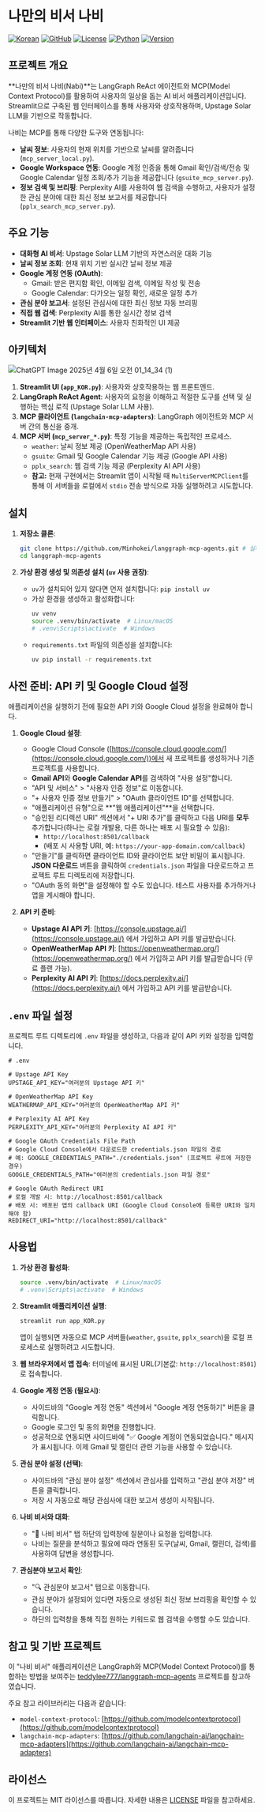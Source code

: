 # 나만의 비서 나비

[![Korean](https://img.shields.io/badge/Language-한국어-red)](README.md)
[![GitHub](https://img.shields.io/badge/GitHub-langgraph--mcp--agents-black?logo=github)](https://github.com/dominhok/mini-aiffelthon.git)
[![License](https://img.shields.io/badge/License-MIT-green.svg)](https://opensource.org/licenses/MIT)
[![Python](https://img.shields.io/badge/Python-≥3.10-blue?logo=python&logoColor=white)](https://www.python.org/)
[![Version](https://img.shields.io/badge/Version-0.1.0-orange)](https://github.com/Minhokei/langgraph-mcp-agents)


## 프로젝트 개요

**나만의 비서 나비(Nabi)**는 LangGraph ReAct 에이전트와 MCP(Model Context Protocol)를 활용하여 사용자의 일상을 돕는 AI 비서 애플리케이션입니다. Streamlit으로 구축된 웹 인터페이스를 통해 사용자와 상호작용하며, Upstage Solar LLM을 기반으로 작동합니다.

나비는 MCP를 통해 다양한 도구와 연동됩니다:
*   **날씨 정보**: 사용자의 현재 위치를 기반으로 날씨를 알려줍니다 (`mcp_server_local.py`).
*   **Google Workspace 연동**: Google 계정 인증을 통해 Gmail 확인/검색/전송 및 Google Calendar 일정 조회/추가 기능을 제공합니다 (`gsuite_mcp_server.py`).
*   **정보 검색 및 브리핑**: Perplexity AI를 사용하여 웹 검색을 수행하고, 사용자가 설정한 관심 분야에 대한 최신 정보 보고서를 제공합니다 (`pplx_search_mcp_server.py`).

## 주요 기능

*   **대화형 AI 비서**: Upstage Solar LLM 기반의 자연스러운 대화 기능
*   **날씨 정보 조회**: 현재 위치 기반 실시간 날씨 정보 제공
*   **Google 계정 연동 (OAuth)**:
    *   Gmail: 받은 편지함 확인, 이메일 검색, 이메일 작성 및 전송
    *   Google Calendar: 다가오는 일정 확인, 새로운 일정 추가
*   **관심 분야 보고서**: 설정된 관심사에 대한 최신 정보 자동 브리핑
*   **직접 웹 검색**: Perplexity AI를 통한 실시간 정보 검색
*   **Streamlit 기반 웹 인터페이스**: 사용자 친화적인 UI 제공

## 아키텍처
![ChatGPT Image 2025년 4월 6일 오전 01_14_34 (1)](https://github.com/user-attachments/assets/ba2cb96e-7a1f-46c5-85f5-0aef7563603c)


1.  **Streamlit UI (`app_KOR.py`)**: 사용자와 상호작용하는 웹 프론트엔드.
2.  **LangGraph ReAct Agent**: 사용자의 요청을 이해하고 적절한 도구를 선택 및 실행하는 핵심 로직 (Upstage Solar LLM 사용).
3.  **MCP 클라이언트 (`langchain-mcp-adapters`)**: LangGraph 에이전트와 MCP 서버 간의 통신을 중개.
4.  **MCP 서버 (`mcp_server_*.py`)**: 특정 기능을 제공하는 독립적인 프로세스.
    *   `weather`: 날씨 정보 제공 (OpenWeatherMap API 사용)
    *   `gsuite`: Gmail 및 Google Calendar 기능 제공 (Google API 사용)
    *   `pplx_search`: 웹 검색 기능 제공 (Perplexity AI API 사용)
    *   **참고:** 현재 구현에서는 Streamlit 앱이 시작될 때 `MultiServerMCPClient`를 통해 이 서버들을 로컬에서 `stdio` 전송 방식으로 자동 실행하려고 시도합니다.

## 설치

1.  **저장소 클론**:
    ```bash
    git clone https://github.com/Minhokei/langgraph-mcp-agents.git # 실제 저장소 URL로 변경하세요
    cd langgraph-mcp-agents
    ```

2.  **가상 환경 생성 및 의존성 설치 (`uv` 사용 권장)**:
    *   `uv`가 설치되어 있지 않다면 먼저 설치합니다: `pip install uv`
    *   가상 환경을 생성하고 활성화합니다:
        ```bash
        uv venv
        source .venv/bin/activate  # Linux/macOS
        # .venv\Scripts\activate  # Windows
        ```
    *   `requirements.txt` 파일의 의존성을 설치합니다:
        ```bash
        uv pip install -r requirements.txt
        ```

## 사전 준비: API 키 및 Google Cloud 설정

애플리케이션을 실행하기 전에 필요한 API 키와 Google Cloud 설정을 완료해야 합니다.

1.  **Google Cloud 설정**:
    *   Google Cloud Console ([https://console.cloud.google.com/](https://console.cloud.google.com/))에서 새 프로젝트를 생성하거나 기존 프로젝트를 사용합니다.
    *   **Gmail API**와 **Google Calendar API**를 검색하여 "사용 설정"합니다.
    *   "API 및 서비스" > "사용자 인증 정보"로 이동합니다.
    *   "+ 사용자 인증 정보 만들기" > "OAuth 클라이언트 ID"를 선택합니다.
    *   "애플리케이션 유형"으로 **"웹 애플리케이션"**을 선택합니다.
    *   "승인된 리디렉션 URI" 섹션에서 "+ URI 추가"를 클릭하고 다음 URI를 **모두** 추가합니다(하나는 로컬 개발용, 다른 하나는 배포 시 필요할 수 있음):
        *   `http://localhost:8501/callback`
        *   (배포 시 사용할 URI, 예: `https://your-app-domain.com/callback`)
    *   "만들기"를 클릭하면 클라이언트 ID와 클라이언트 보안 비밀이 표시됩니다. **JSON 다운로드** 버튼을 클릭하여 `credentials.json` 파일을 다운로드하고 프로젝트 루트 디렉토리에 저장합니다.
    *   "OAuth 동의 화면"을 설정해야 할 수도 있습니다. 테스트 사용자를 추가하거나 앱을 게시해야 합니다.

2.  **API 키 준비**:
    *   **Upstage AI API 키**: [https://console.upstage.ai/](https://console.upstage.ai/) 에서 가입하고 API 키를 발급받습니다.
    *   **OpenWeatherMap API 키**: [https://openweathermap.org/](https://openweathermap.org/) 에서 가입하고 API 키를 발급받습니다 (무료 플랜 가능).
    *   **Perplexity AI API 키**: [https://docs.perplexity.ai/](https://docs.perplexity.ai/) 에서 가입하고 API 키를 발급받습니다.

## `.env` 파일 설정

프로젝트 루트 디렉토리에 `.env` 파일을 생성하고, 다음과 같이 API 키와 설정을 입력합니다.

```dotenv
# .env

# Upstage API Key
UPSTAGE_API_KEY="여러분의 Upstage API 키"

# OpenWeatherMap API Key
WEATHERMAP_API_KEY="여러분의 OpenWeatherMap API 키"

# Perplexity AI API Key
PERPLEXITY_API_KEY="여러분의 Perplexity AI API 키"

# Google OAuth Credentials File Path
# Google Cloud Console에서 다운로드한 credentials.json 파일의 경로
# 예: GOOGLE_CREDENTIALS_PATH="./credentials.json" (프로젝트 루트에 저장한 경우)
GOOGLE_CREDENTIALS_PATH="여러분의 credentials.json 파일 경로"

# Google OAuth Redirect URI
# 로컬 개발 시: http://localhost:8501/callback
# 배포 시: 배포된 앱의 callback URI (Google Cloud Console에 등록한 URI와 일치해야 함)
REDIRECT_URI="http://localhost:8501/callback"
```

## 사용법

1.  **가상 환경 활성화**:
    ```bash
    source .venv/bin/activate  # Linux/macOS
    # .venv\Scripts\activate  # Windows
    ```

2.  **Streamlit 애플리케이션 실행**:
    ```bash
    streamlit run app_KOR.py
    ```
    앱이 실행되면 자동으로 MCP 서버들(`weather`, `gsuite`, `pplx_search`)을 로컬 프로세스로 실행하려고 시도합니다.

3.  **웹 브라우저에서 앱 접속**: 터미널에 표시된 URL(기본값: `http://localhost:8501`)로 접속합니다.

4.  **Google 계정 연동 (필요시)**:
    *   사이드바의 "Google 계정 연동" 섹션에서 "Google 계정 연동하기" 버튼을 클릭합니다.
    *   Google 로그인 및 동의 화면을 진행합니다.
    *   성공적으로 연동되면 사이드바에 "✅ Google 계정이 연동되었습니다." 메시지가 표시됩니다. 이제 Gmail 및 캘린더 관련 기능을 사용할 수 있습니다.

5.  **관심 분야 설정 (선택)**:
    *   사이드바의 "관심 분야 설정" 섹션에서 관심사를 입력하고 "관심 분야 저장" 버튼을 클릭합니다.
    *   저장 시 자동으로 해당 관심사에 대한 보고서 생성이 시작됩니다.

6.  **나비 비서와 대화**:
    *   "🦋 나비 비서" 탭 하단의 입력창에 질문이나 요청을 입력합니다.
    *   나비는 질문을 분석하고 필요에 따라 연동된 도구(날씨, Gmail, 캘린더, 검색)를 사용하여 답변을 생성합니다.

7.  **관심분야 보고서 확인**:
    *   "🔍 관심분야 보고서" 탭으로 이동합니다.
    *   관심 분야가 설정되어 있다면 자동으로 생성된 최신 정보 브리핑을 확인할 수 있습니다.
    *   하단의 입력창을 통해 직접 원하는 키워드로 웹 검색을 수행할 수도 있습니다.


## 참고 및 기반 프로젝트

이 "나비 비서" 애플리케이션은 LangGraph와 MCP(Model Context Protocol)를 통합하는 방법을 보여주는 [teddylee777/langgraph-mcp-agents](https://github.com/teddylee777/langgraph-mcp-agents) 프로젝트를 참고하였습니다.

주요 참고 라이브러리는 다음과 같습니다:
*   `model-context-protocol`: [https://github.com/modelcontextprotocol](https://github.com/modelcontextprotocol)
*   `langchain-mcp-adapters`: [https://github.com/langchain-ai/langchain-mcp-adapters](https://github.com/langchain-ai/langchain-mcp-adapters)

## 라이선스

이 프로젝트는 MIT 라이선스를 따릅니다. 자세한 내용은 [LICENSE](https://opensource.org/licenses/MIT) 파일을 참고하세요.
